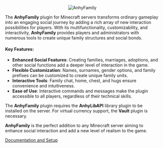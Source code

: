 <div align="center">
    <img src="assets/logo_maxy.png" alt="AnhyFamily">
</div>

The **AnhyFamily** plugin for Minecraft servers transforms ordinary gameplay into an engaging social journey by adding a rich array of new interaction possibilities for players. With its multifunctionality, customizability, and interactivity, **AnhyFamily** provides players and administrators with numerous tools to create unique family structures and social bonds.

#### Key Features:

- **Enhanced Social Features**: Creating families, marriages, adoptions, and other social functions add a deeper level of interaction in the game.
- **Flexible Customization**: Names, surnames, gender options, and family prefixes can be customized to create unique family units.
- **Interactive Tools**: Family chat, home, chest, and hugs ensure convenience and intuitiveness.
- **Ease of Use**: Interactive commands and messages make the plugin accessible to all players, regardless of their technical skills.

The **AnhyFamily** plugin requires the **AnhyLibAPI** library plugin to be installed on the server. For virtual currency support, the **Vault** plugin is necessary.

**AnhyFamily** is the perfect addition to any Minecraft server aiming to enhance social interaction and add a new level of realism to the game.

[Documentation and Setup](https://github.com/AnhyDev/Documentation/blob/main/anhyfamily/uk/docs/index.md)